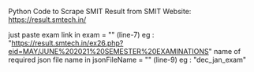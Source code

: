 Python Code to Scrape SMIT Result from SMIT Website: https://result.smtech.in/

just paste
exam link in exam = "" (line-7) eg : "https://result.smtech.in/ex26.php?eid=MAY/JUNE%202021%20SEMESTER%20EXAMINATIONS"
name of required json file name in jsonFileName = "" (line-9) eg : "dec_jan_exam" 
